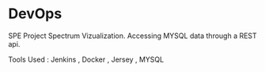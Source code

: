 # DevOps

SPE Project
Spectrum Vizualization.
Accessing MYSQL data through a REST api.

Tools Used : Jenkins , Docker , Jersey , MYSQL
